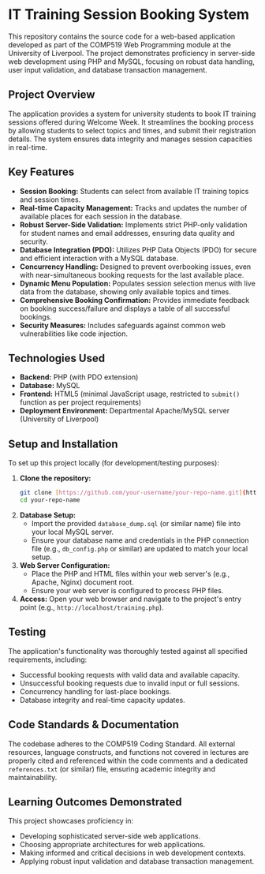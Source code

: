 # IT Training Session Booking System

This repository contains the source code for a web-based application developed as part of the COMP519 Web Programming module at the University of Liverpool. The project demonstrates proficiency in server-side web development using PHP and MySQL, focusing on robust data handling, user input validation, and database transaction management.

## Project Overview

The application provides a system for university students to book IT training sessions offered during Welcome Week. It streamlines the booking process by allowing students to select topics and times, and submit their registration details. The system ensures data integrity and manages session capacities in real-time.

## Key Features

* **Session Booking:** Students can select from available IT training topics and session times.
* **Real-time Capacity Management:** Tracks and updates the number of available places for each session in the database.
* **Robust Server-Side Validation:** Implements strict PHP-only validation for student names and email addresses, ensuring data quality and security.
* **Database Integration (PDO):** Utilizes PHP Data Objects (PDO) for secure and efficient interaction with a MySQL database.
* **Concurrency Handling:** Designed to prevent overbooking issues, even with near-simultaneous booking requests for the last available place.
* **Dynamic Menu Population:** Populates session selection menus with live data from the database, showing only available topics and times.
* **Comprehensive Booking Confirmation:** Provides immediate feedback on booking success/failure and displays a table of all successful bookings.
* **Security Measures:** Includes safeguards against common web vulnerabilities like code injection.

##  Technologies Used

* **Backend:** PHP (with PDO extension)
* **Database:** MySQL
* **Frontend:** HTML5 (minimal JavaScript usage, restricted to `submit()` function as per project requirements)
* **Deployment Environment:** Departmental Apache/MySQL server (University of Liverpool)

## Setup and Installation

To set up this project locally (for development/testing purposes):

1.  **Clone the repository:**
    ```bash
    git clone [https://github.com/your-username/your-repo-name.git](https://github.com/your-username/your-repo-name.git)
    cd your-repo-name
    ```
2.  **Database Setup:**
    * Import the provided `database_dump.sql` (or similar name) file into your local MySQL server.
    * Ensure your database name and credentials in the PHP connection file (e.g., `db_config.php` or similar) are updated to match your local setup.
3.  **Web Server Configuration:**
    * Place the PHP and HTML files within your web server's (e.g., Apache, Nginx) document root.
    * Ensure your web server is configured to process PHP files.
4.  **Access:** Open your web browser and navigate to the project's entry point (e.g., `http://localhost/training.php`).

## Testing

The application's functionality was thoroughly tested against all specified requirements, including:
* Successful booking requests with valid data and available capacity.
* Unsuccessful booking requests due to invalid input or full sessions.
* Concurrency handling for last-place bookings.
* Database integrity and real-time capacity updates.

## Code Standards & Documentation

The codebase adheres to the COMP519 Coding Standard. All external resources, language constructs, and functions not covered in lectures are properly cited and referenced within the code comments and a dedicated `references.txt` (or similar) file, ensuring academic integrity and maintainability.

## Learning Outcomes Demonstrated

This project showcases proficiency in:
* Developing sophisticated server-side web applications.
* Choosing appropriate architectures for web applications.
* Making informed and critical decisions in web development contexts.
* Applying robust input validation and database transaction management.
